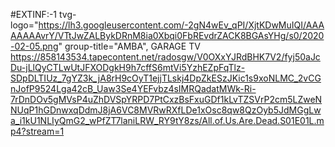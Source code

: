 #EXTINF:-1 tvg-logo="https://lh3.googleusercontent.com/-2gN4wEv_qPI/XjtKDwMuIQI/AAAAAAAAvrY/VTtJwZALBykDRnM8ia0Xbqi0FbREvdrZACK8BGAsYHg/s0/2020-02-05.png" group-title="AMBA", GARAGE TV https://858143534.tapecontent.net/radosgw/V0OXxYJRdBHK7V2/fyj50aJcDu-jLlQyCTLwUtJFXODgkH9h7cffS6mtVi5YzhEZpFqTlz-SDpDLTIUz_7gYZ3k_jA8rH9cOyT1ejjTLskj4DpZkESzJKic1s9xoNLMC_2vCGnJofP9524Lga42cB_Uaw3Se4YEFvbz4sIMRQadatMWk-Ri-7rDnDOv5gMVsP4uZhDVSpYRPD7PtCxzBsFxuGDf1kLvTZSVrP2cm5LZweNNUqP1hGDnwxqDdmJ8jA6VC8MVRwRXfLDe1xOsc8qw8QzOyb5JdMGgLwa_i1kU1NLIyQmG2_wPfZT7laniLRW_RY9tY8zs/All.of.Us.Are.Dead.S01E01L.mp4?stream=1

